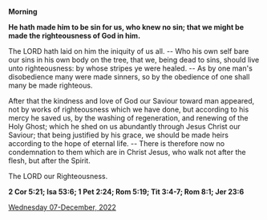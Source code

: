 **Morning**

**He hath made him to be sin for us, who knew no sin; that we might be made the righteousness of God in him.**
 
The LORD hath laid on him the iniquity of us all. -- Who his own self bare our sins in his own body on the tree, that we, being dead to sins, should live unto righteousness: by whose stripes ye were healed. -- As by one man's disobedience many were made sinners, so by the obedience of one shall many be made righteous.
 
After that the kindness and love of God our Saviour toward man appeared, not by works of righteousness which we have done, but according to his mercy he saved us, by the washing of regeneration, and renewing of the Holy Ghost; which he shed on us abundantly through Jesus Christ our Saviour; that being justified by his grace, we should be made heirs according to the hope of eternal life. -- There is therefore now no condemnation to them which are in Christ Jesus, who walk not after the flesh, but after the Spirit.
 
The LORD our Righteousness.  

**2 Cor 5:21; Isa 53:6; 1 Pet 2:24; Rom 5:19; Tit 3:4-7; Rom 8:1; Jer 23:6**

[Wednesday 07-December, 2022](https://t.me/daily_light)
